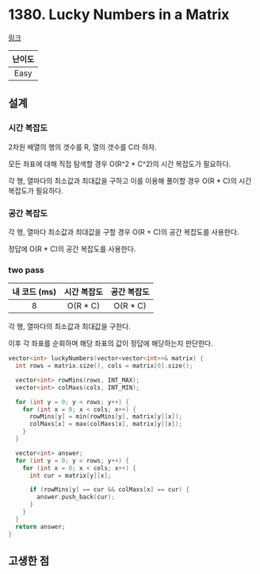 # 1380. Lucky Numbers in a Matrix

[링크](https://leetcode.com/problems/lucky-numbers-in-a-matrix/description/)

| 난이도 |
| :----: |
|  Easy  |

## 설계

### 시간 복잡도

2차원 배열의 행의 갯수를 R, 열의 갯수를 C라 하자.

모든 좌표에 대해 직접 탐색할 경우 O(R^2 \* C^2)의 시간 복잡도가 필요하다.

각 행, 열마다의 최소값과 최대값을 구하고 이를 이용해 풀이할 경우 O(R \* C)의 시간 복잡도가 필요하다.

### 공간 복잡도

각 행, 열마다 최소값과 최대값을 구할 경우 O(R + C)의 공간 복잡도를 사용한다.

정답에 O(R \* C)의 공간 복잡도를 사용한다.

### two pass

| 내 코드 (ms) | 시간 복잡도 | 공간 복잡도 |
| :----------: | :---------: | :---------: |
|      8       |  O(R \* C)  |  O(R \* C)  |

각 행, 열마다의 최소값과 최대값을 구한다.

이후 각 좌표를 순회하며 해당 좌표의 값이 정답에 해당하는지 판단한다.

```cpp
vector<int> luckyNumbers(vector<vector<int>>& matrix) {
  int rows = matrix.size(), cols = matrix[0].size();

  vector<int> rowMins(rows, INT_MAX);
  vector<int> colMaxs(cols, INT_MIN);

  for (int y = 0; y < rows; y++) {
    for (int x = 0; x < cols; x++) {
      rowMins[y] = min(rowMins[y], matrix[y][x]);
      colMaxs[x] = max(colMaxs[x], matrix[y][x]);
    }
  }

  vector<int> answer;
  for (int y = 0; y < rows; y++) {
    for (int x = 0; x < cols; x++) {
      int cur = matrix[y][x];

      if (rowMins[y] == cur && colMaxs[x] == cur) {
        answer.push_back(cur);
      }
    }
  }
  return answer;
}
```

## 고생한 점
